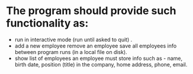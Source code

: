 # The program should provide such functionality as:

- run in interactive mode (run until asked to quit) .
- add a new employee remove an employee save all employees info between program runs (in a local file on disk).
- show list of employees an employee must store info such as - name, birth date, position (title) in the company, home address, phone, email. 
 
